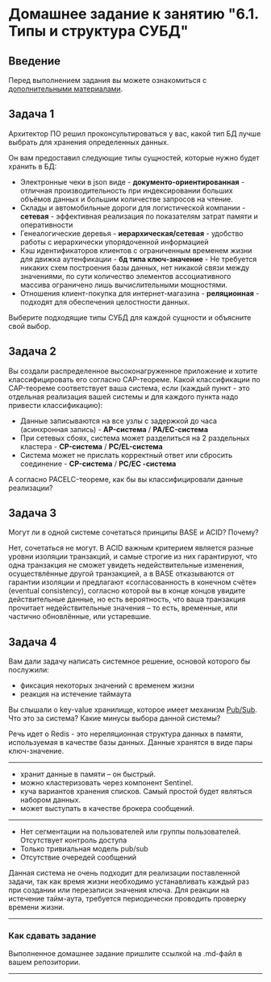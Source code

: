 # Домашнее задание к занятию "6.1. Типы и структура СУБД"

## Введение

Перед выполнением задания вы можете ознакомиться с 
[дополнительными материалами](https://github.com/netology-code/virt-homeworks/tree/master/additional/README.md).

## Задача 1

Архитектор ПО решил проконсультироваться у вас, какой тип БД 
лучше выбрать для хранения определенных данных.

Он вам предоставил следующие типы сущностей, которые нужно будет хранить в БД:

- Электронные чеки в json виде - **документо-ориентированная** - отличная производительность при индексировании больших объёмов данных и большим количестве запросов на чтение.
- Склады и автомобильные дороги для логистической компании - **сетевая** - эффективная реализация по показателям затрат памяти и оперативности
- Генеалогические деревья - **иерархическая/сетевая** - удобство работы с иерархически упорядоченной информацией
- Кэш идентификаторов клиентов с ограниченным временем жизни для движка аутенфикации - **бд типа ключ-значение** - Не требуется никаких схем построения базы данных, нет никакой связи между значениями, по сути количество элементов ассоциативного массива ограничено лишь вычислительными мощностями.
- Отношения клиент-покупка для интернет-магазина - **реляционная** - подходят для обеспечения целостности данных.

Выберите подходящие типы СУБД для каждой сущности и объясните свой выбор.

## Задача 2

Вы создали распределенное высоконагруженное приложение и хотите классифицировать его согласно 
CAP-теореме. Какой классификации по CAP-теореме соответствует ваша система, если 
(каждый пункт - это отдельная реализация вашей системы и для каждого пункта надо привести классификацию):

- Данные записываются на все узлы с задержкой до часа (асинхронная запись) - **AP-система** / **PA/EC-система**
- При сетевых сбоях, система может разделиться на 2 раздельных кластера - **CP-система** / **PC/EL-система**
- Система может не прислать корректный ответ или сбросить соединение - **CP-система** / **PC/EC -система**

А согласно PACELC-теореме, как бы вы классифицировали данные реализации?

## Задача 3

Могут ли в одной системе сочетаться принципы BASE и ACID? Почему?

Нет, сочетаться не могут. В ACID важным критерием является разные уровни изоляции транзакций, и самые строгие из них гарантируют, что одна транзакция не сможет увидеть недействительные изменения, осуществлённые другой транзакцией, а в BASE отказываются от гарантии изоляции и предлагают «согласованность в конечном счёте» (eventual consistency), согласно которой вы в конце концов увидите действительные данные, но есть вероятность, что ваша транзакция прочитает недействительные значения – то есть, временные, или частично обновлённые, или устаревшие. 

## Задача 4

Вам дали задачу написать системное решение, основой которого бы послужили:

- фиксация некоторых значений с временем жизни
- реакция на истечение таймаута

Вы слышали о key-value хранилище, которое имеет механизм [Pub/Sub](https://habr.com/ru/post/278237/). 
Что это за система? Какие минусы выбора данной системы?

Речь идет о Redis - это нереляционная структура данных в памяти, используемая в качестве базы данных. 
Данные хранятся в виде пары ключ-значение. 
___
* хранит данные в памяти – он быстрый.
* можно кластеризовать через компонент Sentinel. 
* куча вариантов хранения списков. Самый простой будет являться набором данных.
* может выступать в качестве брокера сообщений.
___
* Нет сегментации на пользователей или группы пользователей. Отсутствует контроль доступа
* Только тривиальная модель pub/sub
* Отсутствие очередей сообщений

Данная система не очень подходит для реализации поставленной задачи, так как время жизни необходимо устанавливать каждый раз при создании или перезаписи значения ключа. Для реакции на истечение тайм-аута, требуется периодически проводить проверку времени жизни.

---

### Как cдавать задание

Выполненное домашнее задание пришлите ссылкой на .md-файл в вашем репозитории.

---
